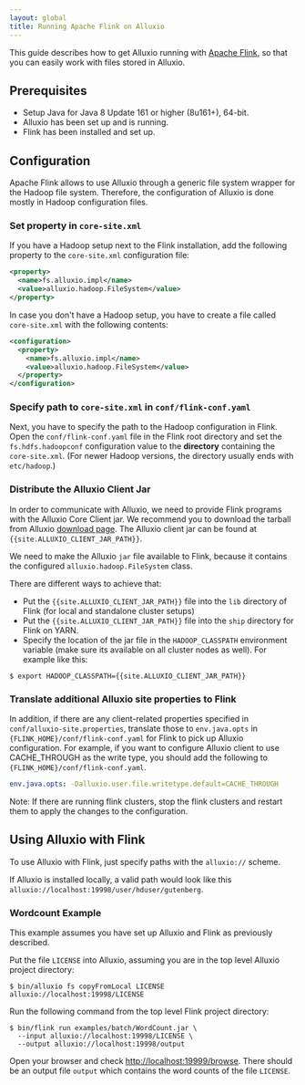 ```yaml
---
layout: global
title: Running Apache Flink on Alluxio
---
```



This guide describes how to get Alluxio running with [Apache Flink](http://flink.apache.org/), so
that you can easily work with files stored in Alluxio.

## Prerequisites

* Setup Java for Java 8 Update 161 or higher (8u161+), 64-bit.
* Alluxio has been set up and is running.
* Flink has been installed and set up.

## Configuration

Apache Flink allows to use Alluxio through a generic file system wrapper for the Hadoop file system.
Therefore, the configuration of Alluxio is done mostly in Hadoop configuration files.

### Set property in `core-site.xml`

If you have a Hadoop setup next to the Flink installation, add the following property to the
`core-site.xml` configuration file:

```xml
<property>
  <name>fs.alluxio.impl</name>
  <value>alluxio.hadoop.FileSystem</value>
</property>
```

In case you don't have a Hadoop setup, you have to create a file called `core-site.xml` with the
following contents:

```xml
<configuration>
  <property>
    <name>fs.alluxio.impl</name>
    <value>alluxio.hadoop.FileSystem</value>
  </property>
</configuration>
```

### Specify path to `core-site.xml` in `conf/flink-conf.yaml`

Next, you have to specify the path to the Hadoop configuration in Flink. Open the
`conf/flink-conf.yaml` file in the Flink root directory and set the `fs.hdfs.hadoopconf`
configuration value to the **directory** containing the `core-site.xml`. (For newer Hadoop versions,
the directory usually ends with `etc/hadoop`.)

### Distribute the Alluxio Client Jar

In order to communicate with Alluxio, we need to provide Flink programs with the Alluxio Core Client
jar. We recommend you to download the tarball from
Alluxio [download page](https://www.alluxio.io/download/).
The Alluxio client jar can be found at `{{site.ALLUXIO_CLIENT_JAR_PATH}}`.

We need to make the Alluxio `jar` file available to Flink, because it contains the configured
`alluxio.hadoop.FileSystem` class.

There are different ways to achieve that:

- Put the `{{site.ALLUXIO_CLIENT_JAR_PATH}}` file into the `lib` directory of Flink (for local and
standalone cluster setups)
- Put the `{{site.ALLUXIO_CLIENT_JAR_PATH}}` file into the `ship` directory for Flink on YARN.
- Specify the location of the jar file in the `HADOOP_CLASSPATH` environment variable (make sure its
available on all cluster nodes as well). For example like this:

```console
$ export HADOOP_CLASSPATH={{site.ALLUXIO_CLIENT_JAR_PATH}}
```

### Translate additional Alluxio site properties to Flink

In addition, if there are any client-related properties specified in `conf/alluxio-site.properties`,
translate those to `env.java.opts` in `{FLINK_HOME}/conf/flink-conf.yaml` for Flink to pick up
Alluxio configuration. For example, if you want to configure Alluxio client to use CACHE_THROUGH as
the write type, you should add the following to `{FLINK_HOME}/conf/flink-conf.yaml`.

```yaml
env.java.opts: -Dalluxio.user.file.writetype.default=CACHE_THROUGH
```
Note: If there are running flink clusters, stop the flink clusters and restart them to apply the changes to the configuration.

## Using Alluxio with Flink

To use Alluxio with Flink, just specify paths with the `alluxio://` scheme.

If Alluxio is installed locally, a valid path would look like this
`alluxio://localhost:19998/user/hduser/gutenberg`.

### Wordcount Example

This example assumes you have set up Alluxio and Flink as previously described.

Put the file `LICENSE` into Alluxio, assuming you are in the top level Alluxio project directory:

```console
$ bin/alluxio fs copyFromLocal LICENSE alluxio://localhost:19998/LICENSE
```

Run the following command from the top level Flink project directory:

```console
$ bin/flink run examples/batch/WordCount.jar \
  --input alluxio://localhost:19998/LICENSE \
  --output alluxio://localhost:19998/output
```

Open your browser and check [http://localhost:19999/browse](http://localhost:19999/browse). There should be an output file `output` which contains the word counts of the file `LICENSE`.
